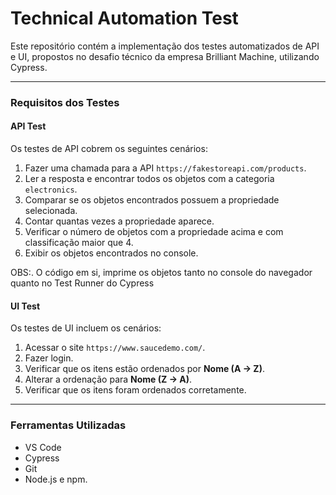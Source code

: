 # Technical Automation Test

Este repositório contém a implementação dos testes automatizados de API e UI, propostos no desafio técnico da empresa Brilliant Machine, utilizando Cypress. 

---

### **Requisitos dos Testes**

#### **API Test**

Os testes de API cobrem os seguintes cenários:
1. Fazer uma chamada para a API `https://fakestoreapi.com/products`.
2. Ler a resposta e encontrar todos os objetos com a categoria `electronics`.
3. Comparar se os objetos encontrados possuem a propriedade selecionada.
4. Contar quantas vezes a propriedade aparece.
5. Verificar o número de objetos com a propriedade acima e com classificação maior que 4.
6. Exibir os objetos encontrados no console.

OBS:. O código em si, imprime os objetos tanto no console do navegador quanto no Test Runner do Cypress

#### **UI Test**

Os testes de UI incluem os cenários:

1. Acessar o site `https://www.saucedemo.com/`.
2. Fazer login.
3. Verificar que os itens estão ordenados por **Nome (A -> Z)**.
4. Alterar a ordenação para **Nome (Z -> A)**.
5. Verificar que os itens foram ordenados corretamente.

---

### **Ferramentas Utilizadas**

- VS Code
- Cypress
- Git
- Node.js e npm.
  
